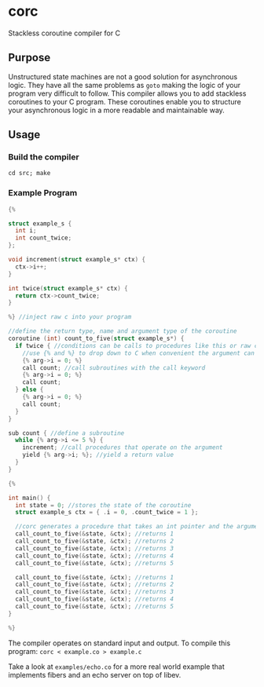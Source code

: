 # corc

Stackless coroutine compiler for C

## Purpose

Unstructured state machines are not a good solution for asynchronous logic. They
have all the same problems as `goto` making the logic of your program very difficult
to follow. This compiler allows you to add stackless coroutines to your C program.
These coroutines enable you to structure your asynchronous logic in a more readable
and maintainable way.

## Usage

### Build the compiler

`cd src; make`

### Example Program

```c
{%

struct example_s {
  int i;
  int count_twice;
};

void increment(struct example_s* ctx) {
  ctx->i++;
}

int twice(struct example_s* ctx) {
  return ctx->count_twice;
}

%} //inject raw c into your program

//define the return type, name and argument type of the coroutine
coroutine (int) count_to_five(struct example_s*) {
  if twice { //conditions can be calls to procedures like this or raw c
    //use {% and %} to drop down to C when convenient the argument can be accessed via arg
    {% arg->i = 0; %}
    call count; //call subroutines with the call keyword
    {% arg->i = 0; %}
    call count;
  } else {
    {% arg->i = 0; %}
    call count;
  }
}

sub count { //define a subroutine
  while {% arg->i <= 5 %} {
    increment; //call procedures that operate on the argument
    yield {% arg->i; %}; //yield a return value
  }
}

{%

int main() {
  int state = 0; //stores the state of the coroutine
  struct example_s ctx = { .i = 0, .count_twice = 1 };

  //corc generates a procedure that takes an int pointer and the argument type
  call_count_to_five(&state, &ctx); //returns 1
  call_count_to_five(&state, &ctx); //returns 2
  call_count_to_five(&state, &ctx); //returns 3
  call_count_to_five(&state, &ctx); //returns 4
  call_count_to_five(&state, &ctx); //returns 5

  call_count_to_five(&state, &ctx); //returns 1
  call_count_to_five(&state, &ctx); //returns 2
  call_count_to_five(&state, &ctx); //returns 3
  call_count_to_five(&state, &ctx); //returns 4
  call_count_to_five(&state, &ctx); //returns 5
}

%}
```

The compiler operates on standard input and output. To compile this program:
`corc < example.co > example.c`

Take a look at `examples/echo.co` for a more real world example that implements
fibers and an echo server on top of libev.

